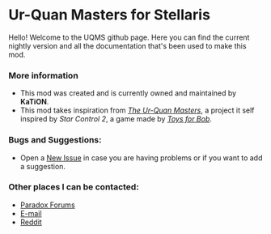 # Ur-Quan Masters for Stellaris

Hello! Welcome to the UQMS github page. Here you can find the current nightly version and all the documentation that's been used to make this mod.

### More information

- This mod was created and is currently owned and maintained by **KaTiON**. 
- This mod takes inspiration from [*The Ur-Quan Masters*](http://sc2.sourceforge.net/), a project it self inspired by *Star Control 2*, a game made by [*Toys for Bob*](http://www.toysforbob.com/about).

### Bugs and Suggestions:

- Open a [New Issue](https://github.com/ViriatoLusitano/UQMS/issues) in case you are having problems or if you want to add a suggestion.

### Other places I can be contacted:
- [Paradox Forums](http://forum.paradoxplaza.com/forum/index.php?members/kation.477041/)
- [E-mail](mailto:marcosoliveira.2405@gmail.com)
- [Reddit](http://www.reddit.com/message/compose/?to=KaTiON)